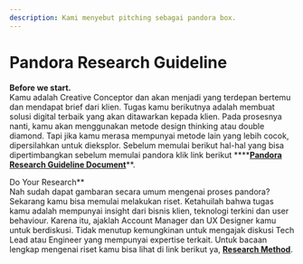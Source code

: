 ```yaml
---
description: Kami menyebut pitching sebagai pandora box.
---
```


# Pandora Research Guideline

**Before we start.**  
Kamu adalah Creative Conceptor dan akan menjadi yang terdepan bertemu dan mendapat brief dari klien. Tugas kamu berikutnya adalah membuat solusi digital terbaik yang akan ditawarkan kepada klien. Pada prosesnya nanti, kamu akan menggunakan metode design thinking atau double diamond. Tapi jika kamu merasa mempunyai metode lain yang lebih cocok, dipersilahkan untuk dieksplor. Sebelum memulai berikut hal-hal yang bisa dipertimbangkan sebelum memulai pandora klik link berikut ****[**Pandora Research Guideline Document**](https://xd.adobe.com/view/d421d84c-15e8-422b-4adb-610c90e61942-a210/)**.  
  
Do Your Research**  
Nah sudah dapat gambaran secara umum mengenai proses pandora? Sekarang kamu bisa memulai melakukan riset. Ketahuilah bahwa tugas kamu adalah mempunyai insight dari bisnis klien, teknologi terkini dan user behaviour. Karena itu, ajaklah Account Manager dan UX Designer kamu untuk berdiskusi. Tidak menutup kemungkinan untuk mengajak diskusi Tech Lead atau Engineer yang mempunyai expertise terkait. Untuk bacaan lengkap mengenai riset kamu bisa lihat di link berikut ya, [**Research Method**](https://drive.google.com/drive/folders/1S_vNfjITPgNk6o7NtMWJVLkbXLNLNl63?usp=sharing).

##  

